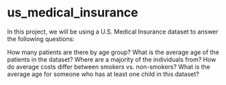 # us_medical_insurance

In this project, we will be using a U.S. Medical Insurance dataset to answer the following questions:

How many patients are there by age group?
What is the average age of the patients in the dataset?
Where are a majority of the individuals from?
How do average costs differ between smokers vs. non-smokers?
What is the average age for someone who has at least one child in this dataset?
